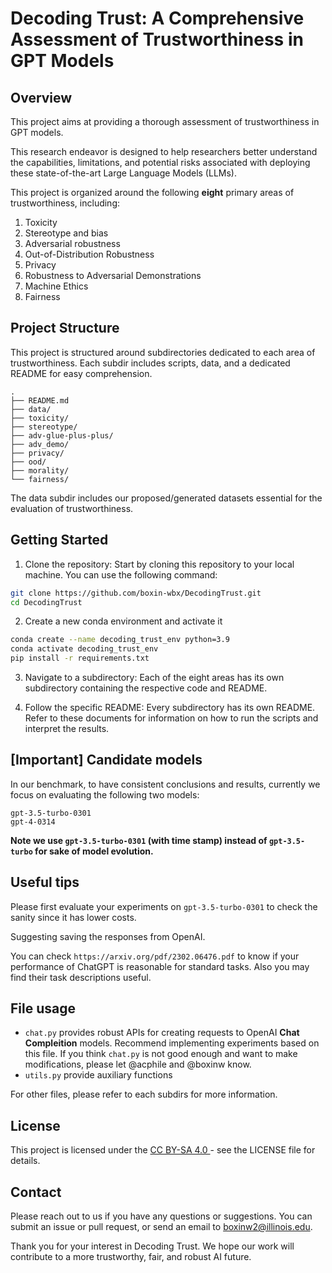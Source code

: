 # Decoding Trust: A Comprehensive Assessment of Trustworthiness in GPT Models

## Overview
This project aims at providing a thorough assessment of trustworthiness in GPT models. 

This research endeavor is designed to help researchers better understand the capabilities, limitations, and potential risks associated with deploying these state-of-the-art Large Language Models (LLMs).

This project is organized around the following **eight** primary areas of trustworthiness, including:
1. Toxicity
2. Stereotype and bias
3. Adversarial robustness
4. Out-of-Distribution Robustness
5. Privacy 
6. Robustness to Adversarial Demonstrations
7. Machine Ethics
8. Fairness

## Project Structure
This project is structured around subdirectories dedicated to each area of trustworthiness. Each subdir includes scripts, data, and a dedicated README for easy comprehension.

```
.
├── README.md
├── data/
├── toxicity/
├── stereotype/
├── adv-glue-plus-plus/
├── adv_demo/
├── privacy/
├── ood/
├── morality/
└── fairness/
```

The data subdir includes our proposed/generated datasets essential for the evaluation of trustworthiness.

## Getting Started

1. Clone the repository: Start by cloning this repository to your local machine. You can use the following command:

```bash
git clone https://github.com/boxin-wbx/DecodingTrust.git
cd DecodingTrust
```

2. Create a new conda environment and activate it
```bash
conda create --name decoding_trust_env python=3.9
conda activate decoding_trust_env
pip install -r requirements.txt
```

3. Navigate to a subdirectory: Each of the eight areas has its own subdirectory containing the respective code and README.

4. Follow the specific README: Every subdirectory has its own README. Refer to these documents for information on how to run the scripts and interpret the results.


## [Important] Candidate models
In our benchmark, to have consistent conclusions and results, currently we focus on evaluating the following two models:
```
gpt-3.5-turbo-0301          
gpt-4-0314
```

**Note we use `gpt-3.5-turbo-0301` (with time stamp) instead of `gpt-3.5-turbo` for sake of model evolution.**

## Useful tips
Please first evaluate your experiments on `gpt-3.5-turbo-0301` to check the sanity since it has lower costs.

Suggesting saving the responses from OpenAI.

You can check `https://arxiv.org/pdf/2302.06476.pdf` to know if your performance of ChatGPT is reasonable for standard tasks. Also you may find their task descriptions useful.

## File usage

- `chat.py` provides robust APIs for creating requests to OpenAI **Chat Compleition** models. Recommend implementing experiments based on this file. If you think `chat.py` is not good enough and want to make modifications, please let @acphile and @boxinw know.
- `utils.py` provide auxiliary functions   

For other files, please refer to each subdirs for more information.

## License
This project is licensed under the [CC BY-SA 4.0 ]("http://creativecommons.org/licenses/by-sa/4.0/legalcode")  - see the LICENSE file for details.

## Contact
Please reach out to us if you have any questions or suggestions. You can submit an issue or pull request, or send an email to boxinw2@illinois.edu.

Thank you for your interest in Decoding Trust. We hope our work will contribute to a more trustworthy, fair, and robust AI future.